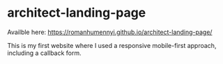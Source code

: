 # architect-landing-page
Availble here: https://romanhumennyi.github.io/architect-landing-page/

This is my first website where I used a responsive mobile-first approach, including a callback form.
